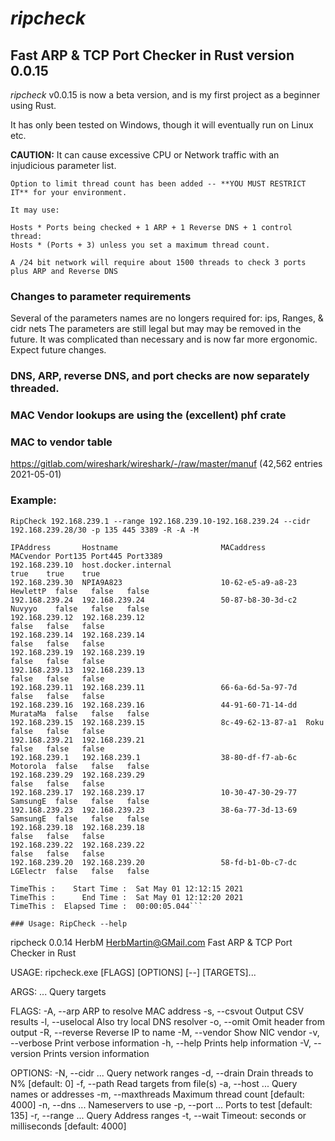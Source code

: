 # ***ripcheck***

## **Fast ARP &amp; TCP Port Checker in Rust version 0.0.15**

*ripcheck* v0.0.15 is now a beta version, and is my first project as a beginner using Rust.

It has only been tested on Windows, though it will eventually run on Linux etc.

**CAUTION:** It can cause excessive CPU or Network traffic with an injudicious parameter list.

    Option to limit thread count has been added -- **YOU MUST RESTRICT IT** for your environment.

    It may use:

    Hosts * Ports being checked + 1 ARP + 1 Reverse DNS + 1 control thread:
    Hosts * (Ports + 3) unless you set a maximum thread count.

    A /24 bit network will require about 1500 threads to check 3 ports plus ARP and Reverse DNS

### Changes to parameter requirements
Several of the parameters names are no longers required for: ips, Ranges, & cidr nets
The parameters are still legal but may may be removed in the future.
It was complicated than necessary and is now far more ergonomic.
Expect future changes.

### DNS, ARP, reverse DNS, and port checks are now separately threaded.

### MAC Vendor lookups are using the (excellent) phf crate

### MAC to vendor table
https://gitlab.com/wireshark/wireshark/-/raw/master/manuf   (42,562 entries 2021-05-01)

### Example:
```
RipCheck 192.168.239.1 --range 192.168.239.10-192.168.239.24 --cidr 192.168.239.28/30 -p 135 445 3389 -R -A -M

IPAddress       Hostname                       MACaddress         MACvendor Port135 Port445 Port3389
192.168.239.10  host.docker.internal                                        true    true    true
192.168.239.30  NPIA9A823                      10-62-e5-a9-a8-23  HewlettP  false   false   false
192.168.239.24  192.168.239.24                 50-87-b8-30-3d-c2  Nuvyyo    false   false   false
192.168.239.12  192.168.239.12                                              false   false   false
192.168.239.14  192.168.239.14                                              false   false   false
192.168.239.19  192.168.239.19                                              false   false   false
192.168.239.13  192.168.239.13                                              false   false   false
192.168.239.11  192.168.239.11                 66-6a-6d-5a-97-7d            false   false   false
192.168.239.16  192.168.239.16                 44-91-60-71-14-dd  MurataMa  false   false   false
192.168.239.15  192.168.239.15                 8c-49-62-13-87-a1  Roku      false   false   false
192.168.239.21  192.168.239.21                                              false   false   false
192.168.239.1   192.168.239.1                  38-80-df-f7-ab-6c  Motorola  false   false   false
192.168.239.29  192.168.239.29                                              false   false   false
192.168.239.17  192.168.239.17                 10-30-47-30-29-77  SamsungE  false   false   false
192.168.239.23  192.168.239.23                 38-6a-77-3d-13-69  SamsungE  false   false   false
192.168.239.18  192.168.239.18                                              false   false   false
192.168.239.22  192.168.239.22                                              false   false   false
192.168.239.20  192.168.239.20                 58-fd-b1-0b-c7-dc  LGElectr  false   false   false

TimeThis :    Start Time :  Sat May 01 12:12:15 2021
TimeThis :      End Time :  Sat May 01 12:12:20 2021
TimeThis :  Elapsed Time :  00:00:05.044```

### Usage: RipCheck --help
```
ripcheck 0.0.14
HerbM <HerbMartin@GMail.com>
Fast ARP & TCP Port Checker in Rust

USAGE:
    ripcheck.exe [FLAGS] [OPTIONS] [--] [TARGETS]...

ARGS:
    <TARGETS>...    Query targets

FLAGS:
    -A, --arp         ARP to resolve MAC address
    -s, --csvout      Output CSV results
    -l, --uselocal    Also try local DNS resolver
    -o, --omit        Omit header from output
    -R, --reverse     Reverse IP to name
    -M, --vendor      Show NIC vendor
    -v, --verbose     Print verbose information
    -h, --help        Prints help information
    -V, --version     Prints version information

OPTIONS:
    -N, --cidr <CIDR>...             Query network ranges
    -d, --drain <DRAIN>              Drain threads to N% [default: 0]
    -f, --path <FILENAME>            Read targets from file(s)
    -a, --host <HOST>...             Query names or addresses
    -m, --maxthreads <MAXTHREADS>    Maximum thread count [default: 4000]
    -n, --dns <NAMESERVER>...        Nameservers to use
    -p, --port <PORT>...             Ports to test [default: 135]
    -r, --range <RANGE>...           Query Address ranges
    -t, --wait <TIMEOUT>             Timeout: seconds or milliseconds [default: 4000]
```

